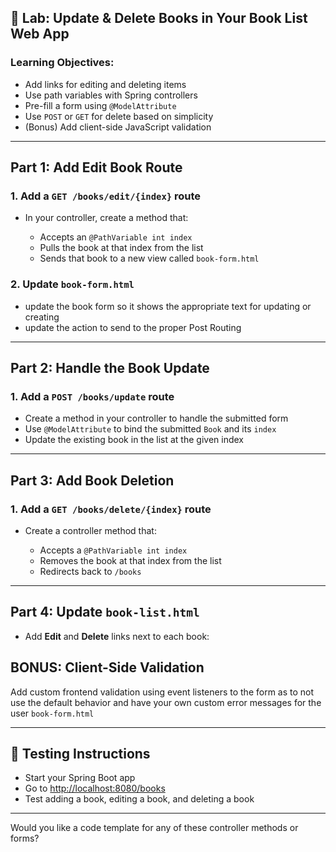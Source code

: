 ## 🔁 Lab: Update & Delete Books in Your Book List Web App

### Learning Objectives:

* Add links for editing and deleting items
* Use path variables with Spring controllers
* Pre-fill a form using `@ModelAttribute`
* Use `POST` or `GET` for delete based on simplicity
* (Bonus) Add client-side JavaScript validation

---

## Part 1: Add Edit Book Route

### 1. Add a `GET /books/edit/{index}` route

* In your controller, create a method that:

  * Accepts an `@PathVariable int index`
  * Pulls the book at that index from the list
  * Sends that book to a new view called `book-form.html`

### 2. Update `book-form.html`

* update the book form so it shows the appropriate text for updating or creating
* update the action to send to the proper Post Routing
---

## Part 2: Handle the Book Update

### 1. Add a `POST /books/update` route

* Create a method in your controller to handle the submitted form
* Use `@ModelAttribute` to bind the submitted `Book` and its `index`
* Update the existing book in the list at the given index

---

## Part 3: Add Book Deletion

### 1. Add a `GET /books/delete/{index}` route

* Create a controller method that:

  * Accepts a `@PathVariable int index`
  * Removes the book at that index from the list
  * Redirects back to `/books`

---

## Part 4: Update `book-list.html`

* Add **Edit** and **Delete** links next to each book:


## BONUS: Client-Side Validation

Add custom frontend validation using event listeners to the form as to not use the default behavior and have your own custom error messages for the user `book-form.html`

---

## 🧪 Testing Instructions

* Start your Spring Boot app
* Go to [http://localhost:8080/books](http://localhost:8080/books)
* Test adding a book, editing a book, and deleting a book

---

Would you like a code template for any of these controller methods or forms?
